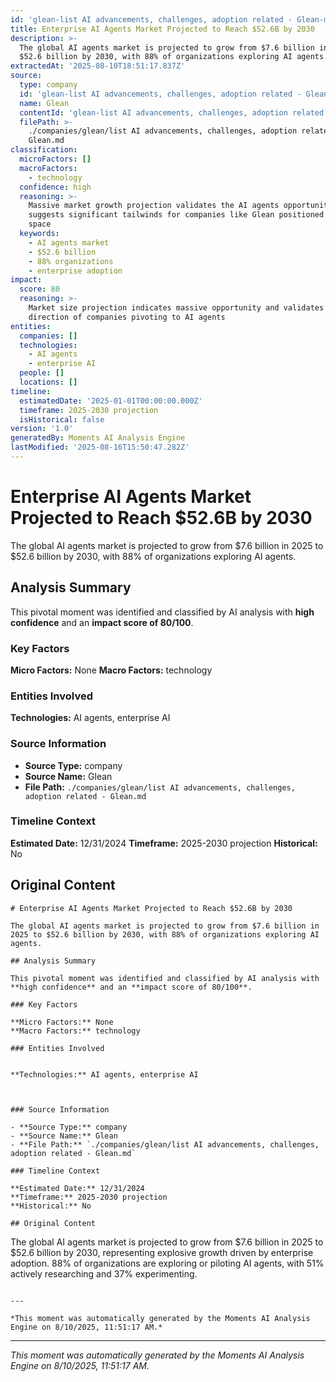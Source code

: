 ```yaml
---
id: 'glean-list AI advancements, challenges, adoption related - Glean-moment-5'
title: Enterprise AI Agents Market Projected to Reach $52.6B by 2030
description: >-
  The global AI agents market is projected to grow from $7.6 billion in 2025 to
  $52.6 billion by 2030, with 88% of organizations exploring AI agents.
extractedAt: '2025-08-10T18:51:17.837Z'
source:
  type: company
  id: 'glean-list AI advancements, challenges, adoption related - Glean'
  name: Glean
  contentId: 'glean-list AI advancements, challenges, adoption related - Glean'
  filePath: >-
    ./companies/glean/list AI advancements, challenges, adoption related -
    Glean.md
classification:
  microFactors: []
  macroFactors:
    - technology
  confidence: high
  reasoning: >-
    Massive market growth projection validates the AI agents opportunity and
    suggests significant tailwinds for companies like Glean positioned in this
    space
  keywords:
    - AI agents market
    - $52.6 billion
    - 88% organizations
    - enterprise adoption
impact:
  score: 80
  reasoning: >-
    Market size projection indicates massive opportunity and validates strategic
    direction of companies pivoting to AI agents
entities:
  companies: []
  technologies:
    - AI agents
    - enterprise AI
  people: []
  locations: []
timeline:
  estimatedDate: '2025-01-01T00:00:00.000Z'
  timeframe: 2025-2030 projection
  isHistorical: false
version: '1.0'
generatedBy: Moments AI Analysis Engine
lastModified: '2025-08-16T15:50:47.282Z'
---
```

# Enterprise AI Agents Market Projected to Reach $52.6B by 2030

The global AI agents market is projected to grow from $7.6 billion in 2025 to $52.6 billion by 2030, with 88% of organizations exploring AI agents.

## Analysis Summary

This pivotal moment was identified and classified by AI analysis with **high confidence** and an **impact score of 80/100**.

### Key Factors

**Micro Factors:** None
**Macro Factors:** technology

### Entities Involved


**Technologies:** AI agents, enterprise AI



### Source Information

- **Source Type:** company
- **Source Name:** Glean
- **File Path:** `./companies/glean/list AI advancements, challenges, adoption related - Glean.md`

### Timeline Context

**Estimated Date:** 12/31/2024
**Timeframe:** 2025-2030 projection
**Historical:** No

## Original Content

```
# Enterprise AI Agents Market Projected to Reach $52.6B by 2030

The global AI agents market is projected to grow from $7.6 billion in 2025 to $52.6 billion by 2030, with 88% of organizations exploring AI agents.

## Analysis Summary

This pivotal moment was identified and classified by AI analysis with **high confidence** and an **impact score of 80/100**.

### Key Factors

**Micro Factors:** None
**Macro Factors:** technology

### Entities Involved


**Technologies:** AI agents, enterprise AI



### Source Information

- **Source Type:** company
- **Source Name:** Glean
- **File Path:** `./companies/glean/list AI advancements, challenges, adoption related - Glean.md`

### Timeline Context

**Estimated Date:** 12/31/2024
**Timeframe:** 2025-2030 projection
**Historical:** No

## Original Content

```
The global AI agents market is projected to grow from $7.6 billion in 2025 to $52.6 billion by 2030, representing explosive growth driven by enterprise adoption. 88% of organizations are exploring or piloting AI agents, with 51% actively researching and 37% experimenting.
```

---

*This moment was automatically generated by the Moments AI Analysis Engine on 8/10/2025, 11:51:17 AM.*

```

---

*This moment was automatically generated by the Moments AI Analysis Engine on 8/10/2025, 11:51:17 AM.*
